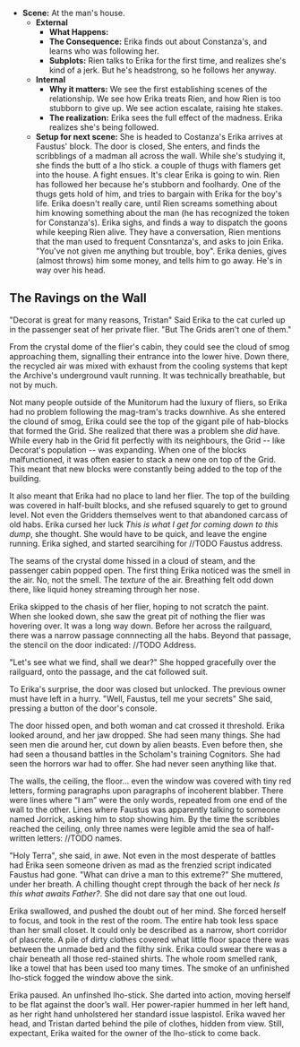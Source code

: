 
- **Scene:** At the man's house. 
  - **External**
    - **What Happens:** 
    - **The Consequence:** Erika finds out about Constanza's, and learns who was following her.
    - **Subplots:** Rien talks to Erika for the first time, and realizes she's kind of a jerk. But he's headstrong, so he follows her anyway.
  - **Internal**
    - **Why it matters:** We see the first establishing scenes of the relationship. We see how Erika treats Rien, and how Rien is too stubborn to give up. We see action escalate, raising hte stakes.
    - **The realization:** Erika sees the full effect of the madness. Erika realizes she's being followed.
  - **Setup for next scene:** She is headed to Costanza's
Erika arrives at Faustus' block. The door is closed, She enters, and finds the scribblings of a madman all across the wall. While she's studying it, she finds the butt of a lho stick. a couple of thugs with flamers get into the house. A fight ensues. It's clear Erika is going to win. Rien has followed her because he's stubborn and foolhardy. One of the thugs gets hold of him, and tries to bargain with Erika for the boy's life. Erika doesn't really care, until Rien screams something about him knowing something about the man (he has recognized the token for Constanza's). Erika sighs, and finds a way to dispatch the goons while keeping Rien alive. They have a conversation, Rien mentions that the man used to frequent Consntanza's, and asks to join Erika. "You've not given me anything but trouble, boy". Erika denies, gives (almost throws) him some money, and tells him to go away. He's in way over his head.

The Ravings on the Wall
-----------------------

"Decorat is great for many reasons, Tristan" Said Erika to the cat curled up in the passenger seat of her private flier. "But The Grids aren't one of them."

From the crystal dome of the flier's cabin, they could see the cloud of smog approaching them, signalling their entrance into the lower hive. Down there, the recycled air was mixed with exhaust from the cooling systems that kept the Archive's underground vault running. It was technically breathable, but not by much.

Not many people outside of the Munitorum had the luxury of fliers, so Erika had no problem following the mag-tram's tracks downhive. As she entered the clound of smog, Erika could see the top of the gigant pile of hab-blocks that formed the Grid. She realized that there was a problem she _did_ have. While every hab in the Grid fit perfectly with its neighbours, the Grid -- like Decorat's population -- was expanding. When one of the blocks malfunctioned, it was often easier to stack a new one on top of the Grid. This meant that new blocks were constantly being added to the top of the building.

It also meant that Erika had no place to land her flier. The top of the building was covered in half-built blocks, and she refused squarely to get to ground level. Not even the Gridders themselves went to that abandoned carcass of old habs. Erika cursed her luck _This is what I get for coming down to this dump_, she thought. She would have to be quick, and leave the engine running. Erika sighed, and started searcihing for //TODO Faustus address.

The seams of the crystal dome hissed in a cloud of steam, and the passenger cabin popped open. The first thing Erika noticed was the smell in the air. No, not the smell. The _texture_ of the air. Breathing felt odd down there, like liquid honey streaming through her nose.

Erika skipped to the chasis of her flier, hoping to not scratch the paint.  When she looked down, she saw the great pit of nothing the flier was hovering over. It was a long way down. Before her across the railguard,  there was a narrow passage connnecting all the habs. Beyond that passage, the stencil on the door indicated: //TODO Address.

"Let's see what we find, shall we dear?" She hopped gracefully over the railguard, onto the passage, and the cat followed suit.

To Erika's surprise, the door was closed but unlocked. The previous owner must have left in a hurry. "Well, Faustus, tell me your secrets" She said, pressing a button of the door's console.

The door hissed open, and both woman and cat crossed it threshold. Erika looked around, and her jaw dropped. She had seen many things. She had seen men die around her, cut down by alien beasts. Even before then, she had seen a thousand battles in the Scholam's training Cognitors. She had seen the horrors war had to offer. She had never seen anything like that.

The walls, the ceiling, the floor... even the window was covered with tiny red letters, forming paragraphs upon paragraphs of incoherent blabber. There were lines where “I am” were the only words, repeated from one end of the wall to the other. Lines where Faustus was apparently talking to someone named Jorrick, asking him to stop showing him. By the time the scribbles reached the ceiling, only three names were legible amid the sea of half-written letters: //TODO names.

"Holy Terra", she said, in awe. Not even in the most desperate of battles had Erika seen someone driven as mad as the frenzied script indicated Faustus had gone. "What can drive a man to this extreme?" She muttered, under her breath. A chilling thought crept through the back of her neck _Is this what awaits Father?_. She did not dare say that one out loud.

Erika swallowed, and pushed the doubt out of her mind. She forced herself to focus, and took in the rest of the room. The entire hab took less space than her small closet. It could only be described as a narrow, short corridor of plascrete. A pile of dirty clothes covered what little floor space there was between the unmade bed and the filthy sink. Erika could swear there was a chair beneath all those red-stained shirts. The whole room smelled rank, like a towel that has been used too many times. The smoke of an unfinished lho-stick fogged the window above the sink.

Erika paused. An unfinshed lho-stick. She darted into action, moving herself to be flat against the door’s wall. Her power-rapier hummed in her left hand, as her right hand unholstered her standard issue laspistol. Erika waved her head, and Tristan darted behind the pile of clothes, hidden from view. Still, expectant, Erika waited for the owner of the lho-stick to come back.
